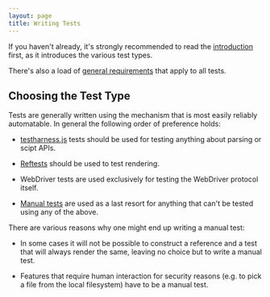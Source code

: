 ```yaml
---
layout: page
title: Writing Tests
---
```


If you haven't already, it's strongly recommended to read
the [introduction](../introduction) first, as it introduces the
various test types.

There's also a load of [general requirements](general-requirements)
that apply to all tests.

## Choosing the Test Type

Tests are generally written using the mechanism that is most easily
reliably automatable. In general the following order of preference holds:

* [testharness.js](testharness.html) tests should be used for testing
  anything about parsing or scipt APIs.

* [Reftests][reftests] should be used to test rendering.

* WebDriver tests are used exclusively for testing the WebDriver
  protocol itself.

* [Manual tests][manual-tests] are used as a last resort for anything
  that can't be tested using any of the above.

There are various reasons why one might end up writing a manual test:

* In some cases it will not be possible to construct a reference and a
  test that will always render the same, leaving no choice but to
  write a manual test.

* Features that require human interaction for security reasons
  (e.g. to pick a file from the local filesystem) have to be a manual
  test.


[lint-tool]: ./lint-tool.html
[reftests]: ./reftests.html
[manual-tests]: ./manual-test.html
[test-templates]: ./test-templates.html
[requirement-flags]: ./test-templates.html#requirement-flags
[testharness-documentation]: ./testharness-documentation.html
[validator]: http://validator.w3.org

